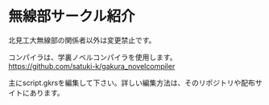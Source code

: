 # 無線部サークル紹介
北見工大無線部の関係者以外は変更禁止です。

コンパイラは、学裏ノベルコンパイラを使用します。https://github.com/satuki-k/gakura_novelcompiler

主にscript.gkrsを編集して下さい。詳しい編集方法は、そのリポジトリや配布サイトにあります。

